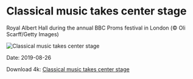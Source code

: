 # Classical music takes center stage

Royal Albert Hall during the annual BBC Proms festival in London (© Oli Scarff/Getty Images)

![Classical music takes center stage](https://bing.com/th?id=OHR.InteriorRoyalAlbertHall_EN-US6870096316_UHD.jpg&rf=LaDigue_UHD.jpg&pid=hp&w=1024&h=576)

Date: 2019-08-26

Download 4k: [Classical music takes center stage](https://bing.com/th?id=OHR.InteriorRoyalAlbertHall_EN-US6870096316_UHD.jpg&rf=LaDigue_UHD.jpg&pid=hp&w=3840&h=2160)

